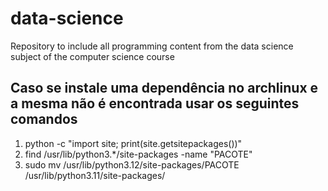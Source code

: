 # data-science
Repository to include all programming content from the data science subject of the computer science course

## Caso se instale uma dependência no archlinux e a mesma não é encontrada usar os seguintes comandos
1. python -c "import site; print(site.getsitepackages())"
2. find /usr/lib/python3.*/site-packages -name "PACOTE"
3. sudo mv /usr/lib/python3.12/site-packages/PACOTE /usr/lib/python3.11/site-packages/

